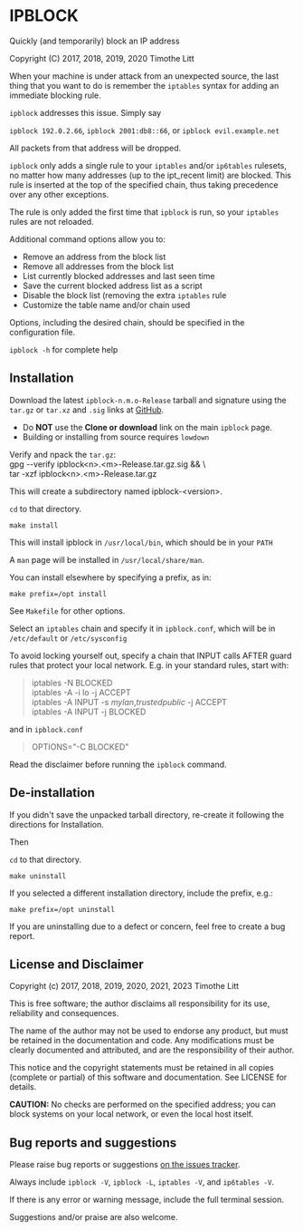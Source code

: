 # IPBLOCK

Quickly (and temporarily) block an IP address

Copyright (C) 2017, 2018, 2019, 2020 Timothe Litt

When your machine is under attack from an unexpected source, the last thing that you want to
do is remember the `iptables` syntax for adding an immediate blocking rule.

`ipblock` addresses this issue.  Simply say  

`ipblock 192.0.2.66`, `ipblock 2001:db8::66`,  or `ipblock evil.example.net`

All packets from that address will be dropped.

`ipblock` only adds a single rule to your `iptables` and/or `ip6tables` rulesets, no
matter how many addresses (up to the ipt_recent limit) are blocked.  This rule is
inserted at the top of the specified chain, thus taking precedence over any other exceptions.

The rule is only added the first time that `ipblock` is run, so your `iptables` rules are not reloaded.

Additional command options allow you to:

 - Remove an address from the block list
 - Remove all addresses from the block list
 - List currently blocked addresses and last seen time
 - Save the current blocked address list as a script
 - Disable the block list (removing the extra `iptables` rule
 - Customize the table name and/or chain used

Options, including the desired chain, should be specified in the configuration file.

`ipblock -h` for complete help

## Installation
Download the latest `ipblock-n.m.o-Release` tarball and signature using
the `tar.gz` or `tar.xz` and `.sig` links at
[GitHub](https://github.com/tlhackque/ipblock/releases).

- Do **NOT** use the **Clone or download** link on the main `ipblock` page.
- Building or installing from source requires `lowdown`

Verify and npack the `tar.gz`:  
    gpg --verify ipblock&lt;n&gt;.&lt;m&gt;-Release.tar.gz.sig && \\  
    tar -xzf     ipblock&lt;n&gt;.&lt;m&gt;-Release.tar.gz

This will create a subdirectory named ipblock-&lt;version&gt;.

`cd` to that directory.

`make install`

This will install ipblock in `/usr/local/bin`, which should be in your `PATH`

A `man` page will be installed in `/usr/local/share/man`.

You can install elsewhere by specifying a prefix, as in:

`make prefix=/opt install`

See `Makefile` for other options.

Select an `iptables` chain and specify it in `ipblock.conf`, which will be in `/etc/default` or `/etc/sysconfig`

To avoid locking yourself out, specify a chain that INPUT calls AFTER guard rules
that protect your local network.  E.g. in your standard rules, start with:

> iptables -N BLOCKED  
> iptables -A -i lo -j ACCEPT  
> iptables -A INPUT -s _mylan_,_trustedpublic_ -j ACCEPT  
> iptables -A INPUT -j BLOCKED

and in `ipblock.conf`

> OPTIONS="-C BLOCKED"

Read the disclaimer before running the `ipblock` command.

## De-installation

If you didn't save the unpacked tarball directory, re-create it following the
directions for Installation.

Then

`cd` to that directory.

`make uninstall`

If you selected a different installation directory, include the prefix, e.g.:

`make prefix=/opt uninstall`

If you are uninstalling due to a defect or concern, feel free to create a
bug report.

## License and Disclaimer
Copyright (c) 2017, 2018, 2019, 2020, 2021, 2023 Timothe Litt

This is free software; the author disclaims all responsibility for its use, reliability and consequences.

The name of the author may not be used to endorse any product, but must be retained in the documentation and code.
Any modifications must be clearly documented and attributed, and are the responsibility of their author.

This notice and the copyright statements must be retained in all copies (complete or partial) of this software and documentation.  See LICENSE for details.

**CAUTION:** No checks are performed on the specified address; you can block systems
on your local network, or even the local host itself.

## Bug reports and suggestions
Please raise bug reports or suggestions [on the issues tracker](http://github.com/tlhackque/ipblock/issues).

Always include `ipblock -V`, `ipblock -L`, `iptables -V`, and `ip6tables -V`.  

If there is any error or warning message, include the full terminal session.

Suggestions and/or praise are also welcome.
